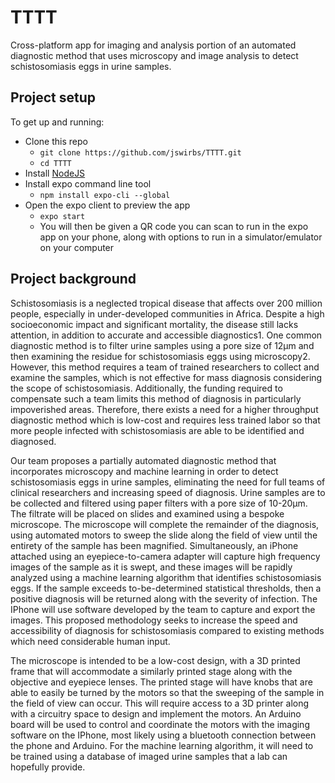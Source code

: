 # TTTT
Cross-platform app for imaging and analysis portion of an automated diagnostic method that uses microscopy and image analysis to detect schistosomiasis eggs in urine samples. 

## Project setup 

To get up and running:
* Clone this repo
  * `git clone https://github.com/jswirbs/TTTT.git`
  * `cd TTTT`
* Install [NodeJS](https://nodejs.org/en/)
* Install expo command line tool
  * `npm install expo-cli --global`
* Open the expo client to preview the app
  * `expo start`
  * You will then be given a QR code you can scan to run in the expo app on your phone, along with options to run in a simulator/emulator on your computer



## Project background

Schistosomiasis is a neglected tropical disease that affects over 200 million people, especially in under-developed communities in Africa. Despite a high socioeconomic impact and significant mortality, the disease still lacks attention, in addition to accurate and accessible diagnostics1. One common diagnostic method is to filter urine samples using a pore size of 12μm and then examining the residue for schistosomiasis eggs using microscopy2. However, this method requires a team of trained researchers to collect and examine the samples, which is not effective for mass diagnosis considering the scope of schistosomiasis. Additionally, the funding required to compensate such a team limits this method of diagnosis in particularly impoverished areas. Therefore, there exists a need for a higher throughput diagnostic method which is low-cost and requires less trained labor so that more people infected with schistosomiasis are able to be identified and diagnosed.

Our team proposes a partially automated diagnostic method that incorporates microscopy and machine learning in order to detect schistosomiasis eggs in urine samples, eliminating the need for full teams of clinical researchers and increasing speed of diagnosis. Urine samples are to be collected and filtered using paper filters with a pore size of 10-20μm. The filtrate will be placed on slides and examined using a bespoke microscope. The microscope will complete the remainder of the diagnosis, using automated motors to sweep the slide along the field of view until the entirety of the sample has been magnified. Simultaneously, an iPhone attached using an eyepiece-to-camera adapter will capture high frequency images of the sample as it is swept, and these images will be rapidly analyzed using a machine learning algorithm that identifies schistosomiasis eggs. If the sample exceeds to-be-determined statistical thresholds, then a positive diagnosis will be returned along with the severity of infection. The IPhone will use software developed by the team to capture and export the images. This proposed methodology seeks to increase the speed and accessibility of diagnosis for schistosomiasis compared to existing methods which need considerable human input. 
	
The microscope is intended to be a low-cost design, with a 3D printed frame that will accommodate a similarly printed stage along with the objective and eyepiece lenses. The printed stage will have knobs that are able to easily be turned by the motors so that the sweeping of the sample in the field of view can occur. This will require access to a 3D printer along with a circuitry space to design and implement the motors. An Arduino board will be used to control and coordinate the motors with the imaging software on the IPhone, most likely using a bluetooth connection between the phone and Arduino. For the machine learning algorithm, it will need to be trained using a database of imaged urine samples that a lab can hopefully provide. 
